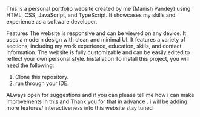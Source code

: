 This is a personal portfolio website created by me {Manish Pandey} using HTML, CSS, JavaScript, and TypeScript. It showcases my skills and experience as a software developer.

Features
The website is responsive and can be viewed on any device.
It uses a modern design with clean and minimal UI.
It features a variety of sections, including my work experience, education, skills, and contact information.
The website is fully customizable and can be easily edited to reflect your own personal style.
Installation
To install this project, you will need the following:
1. Clone this repository.
2. run through your IDE.
   
ALways open for suggestions and if you can please tell me how i can make improvements in this and Thank you for that in advance .
i will be adding more features/ interactiveness into this website stay tuned
